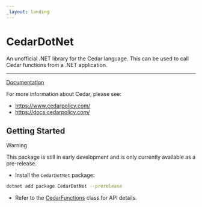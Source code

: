 ```yaml
---
_layout: landing
---
```


# CedarDotNet

An unofficial .NET library for the Cedar language. This can be used to call Cedar functions from a .NET application.

---

[Documentation](https://jamiewinder.github.io/CedarDotNet/)

For more information about Cedar, please see:
- https://www.cedarpolicy.com/
- https://docs.cedarpolicy.com/

## Getting Started

> [!WARNING]
> This package is still in early development and is only currently available as a pre-release.

- Install the `CedarDotNet` package:

```sh
dotnet add package CedarDotNet --prerelease
```

- Refer to the [CedarFunctions](xref:CedarDotNet.CedarFunctions) class for API details.